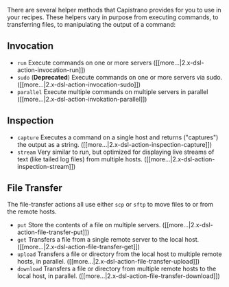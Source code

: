 There are several helper methods that Capistrano provides for you to use in your recipes. These helpers vary in purpose from executing commands, to transferring files, to manipulating the output of a command:

## Invocation

* `run` Execute commands on one or more servers ([[more...|2.x-dsl-action-invocation-run]])
* `sudo` (**Deprecated**) Execute commands on one or more servers via sudo. ([[more...|2.x-dsl-action-invocation-sudo]])
* `parallel` Execute multiple commands on multiple servers in parallel ([[more...|2.x-dsl-action-invokation-parallel]])

## Inspection

* `capture` Executes a command on a single host and returns ("captures") the output as a string.  ([[more...|2.x-dsl-action-inspection-capture]])
* `stream` Very similar to run, but optimized for displaying live streams of text (like tailed log files) from multiple hosts. ([[more...|2.x-dsl-action-inspection-stream]])

## File Transfer

The file-transfer actions all use either `scp` or `sftp` to move files to or from the remote hosts.

* `put` Store the contents of a file on multiple servers. ([[more...|2.x-dsl-action-file-transfer-put]])
* `get` Transfers a file from a single remote server to the local host. ([[more...|2.x-dsl-action-file-transfer-get]])
* `upload` Transfers a file or directory from the local host to multiple remote hosts, in parallel. ([[more...|2.x-dsl-action-file-transfer-upload]])
* `download` Transfers a file or directory from multiple remote hosts to the local host, in parallel. ([[more...|2.x-dsl-action-file-transfer-download]])